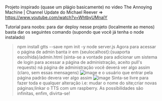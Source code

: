 Projeto inspirado (quase um plágio basicamente) no video  The Annoying Machine | Channel Update do Michael Reever => https://www.youtube.com/watch?v=WhtbyUMnalY


Tutorial para noobs: para dar deploy nesse projeto (localmente ao menos) basta dar os seguintes comando
(supondo que você já tenha o node instalado)
>npm install gtts --save
>npm init -y
>node server.js
Agora para acessar o página de admin banta ir em {seulocalhost}:{suaporta escolhida}/admin.html (sinta-se a vontade para adicionar um sistema de login para acessar a página de administração, aceito pull's requests)
ná página de administração você deverá ver algo assim (claro, sem essas mensagens)
![image](https://github.com/user-attachments/assets/8b02987f-2024-4aa1-9bdc-0e7a41f2b44a)
e o usuário que entrar pela página padrão devera ver algo assim
>![image](https://github.com/user-attachments/assets/ead47ba5-81a5-4b80-bc3f-8ced23546dae)
Sinta-se livre para fazer toda e qualquer alteração i.e: mudar o nome do site;criar novas páginas;linkar o TTS com um raspberry.
As possibilidades são infinitas, enfim, divirta-se!
